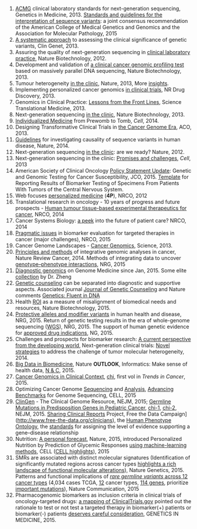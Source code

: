 1. [ACMG](http://www.nature.com/gim/journal/v15/n9/full/gim201392a.html) clinical laboratory standards for next-generation sequencing, Genetics in Medicine, 2013. [Standards and guidelines for the interpretation of sequence variants](http://www.nature.com/gim/journal/v17/n5/full/gim201530a.html): a joint consensus recommendation of the American College of Medical Genetics and Genomics and the Association for Molecular Pathology, 2015
2. [A systematic approach](http://onlinelibrary.wiley.com/doi/10.1111/cge.12257/abstract) to assessing the clinical significance of genetic variants, Clin Genet, 2013.
3. Assuring the quality of next-generation sequencing in [clinical laboratory practice](http://www.nature.com/nbt/journal/v30/n11/full/nbt.2403.html), Nature Biotechnology, 2012.
4. Development and validation of [a clinical cancer genomic profiling test](http://www.nature.com/nbt/journal/v31/n11/full/nbt.2696.html) 
based on massively parallel DNA sequencing, Nature Biotechnology, 2013.
5. Tumour heterogeneity [in the clinic](http://www.nature.com/nature/journal/v501/n7467/full/nature12627.html), Nature, 2013, More [insights](http://www.nature.com/nature/supplements/insights/tumour_heterogeneity/).
6. Implementing personalized cancer genomics [in clinical trials](http://www.nature.com/nrd/journal/v12/n5/abs/nrd3979.html), NR Drug Discovery, 2013.
7. Genomics in Clinical Practice: [Lessons from the Front Lines](http://stm.sciencemag.org/content/5/194/194cm5.full), Science Translational Medicine, 2013.
8. Next-generation sequencing [in the clinic](http://www.nature.com/nbt/journal/v31/n11/full/nbt.2743.html), Nature Biotechnology, 2013.
9. [Individualized Medicine](http://www.sciencedirect.com/science/article/pii/S0092867414002049) from Prewomb to Tomb, *Cell*, 2014.
10. Designing Transformative Clinical Trials in [the Cancer Genome Era](http://jco.ascopubs.org/content/31/15/1834.full), ACO, 2013.
11. [Guidelines](http://www.nature.com/nature/journal/v508/n7497/full/nature13127.html) for investigating causality of sequence variants in human disease, Nature, 2014.
12. Next-generation sequencing [in the clinic](http://www.nature.com/nrg/journal/v13/n11/full/nrg3357.html): are we ready? Nature, 2012.
13. Next-generation sequencing in the clinic: [Promises and challenges](http://www.sciencedirect.com/science/article/pii/S0304383512006726), *Cell*, 2013
14. American Society of Clinical Oncology [Policy Statement Update](http://jco.ascopubs.org/content/early/2015/08/31/JCO.2015.63.0996): Genetic and Genomic Testing for Cancer Susceptibility, JCO, 2015. 
[Template](http://www.archivesofpathology.org/doi/10.5858/arpa.2014-0588-CP) for Reporting Results of Biomarker Testing of Specimens From Patients With Tumors of the Central Nervous System. 
15. Web focuses [personalized medicine](http://www.nature.com/nrclinonc/focus/personalized-medicine/index.html) (**4P**), NRCO, 2012
16. Translational research in oncology - 10 years of progress and future prospects - [Human tumour tissue-based experimental therapeutics for cancer](http://www.nature.com/nrclinonc/journal/v11/n11/full/nrclinonc.2014.158.html), NRCO, 2014
17. Cancer Systems Biology: [a peek](http://www.nature.com/nrclinonc/journal/v11/n3/full/nrclinonc.2014.6.html) into the future of patient care? NRCO, 2014
18. [Pragmatic issues](http://www.nature.com/nrclinonc/journal/v12/n4/full/nrclinonc.2014.202.html) in biomarker evaluation for targeted therapies in cancer (major challenges), NRCO, 2015
19. Cancer Genome Landscapes - [Cancer Genomics](http://www.sciencemag.org/site/special/cancergenomics/index.xhtml), Science, 2013.
20. [Principles and methods](http://www.nature.com/nrc/journal/v14/n5/full/nrc3721.html) of integrative genomic analyses in cancer, Nature Review Cancer, 2014. Methods of integrating data to uncover [genotype–phenotype interactions](http://www.nature.com/nrg/journal/v16/n2/full/nrg3868.html), NRG, 2015
21. [Diagnostic genomics](http://www.genomemedicine.com/series/diagnostics?from=timeline&isappinstalled=0) on Genome Medicine since Jan, 2015. Some elite [collection](https://pantheonofarticles.wordpress.com/) by Dr. Zheng
22. [Genetic counseling](https://en.wikipedia.org/wiki/Genetic_counseling) can be separated into diagnostic and supportive aspects. Associated journal [Journal of Genetic Counseling](http://link.springer.com/journal/volumesAndIssues/10897) and Nature comments [Genetics: Fluent in DNA](http://www.nature.com/nature/journal/v526/n7571/full/nj7571-151a.html)
23. Health [ROI](http://www.nature.com/nbt/journal/v33/n8/full/nbt.3276.html) as a measure of misalignment of biomedical needs and resources, Nature Biotechnology, 2015. 
24. [Protective alleles and modifier variants](http://www.nature.com/nrg/journal/vaop/ncurrent/full/nrg4017.html) in human health and disease, NRG, 2015. Return of genetic testing results in the era of whole-genome sequencing ([WGS](http://www.nature.com/nrg/journal/v16/n9/full/nrg3960.html)), NRG, 2015. The support of human genetic evidence for [approved drug indications](http://www.nature.com/ng/journal/v47/n8/full/ng.3314.html), NG, 2015.
25. Challenges and prospects for biomarker research: [A current perspective from the developing world](http://www.sciencedirect.com/science/article/pii/S1570963914000028), Next-generation clinical trials: [Novel strategies](http://www.sciencedirect.com/science/article/pii/S157478911400235X) to address the challenge of tumor molecular heterogeneity, 2014.
26. [Big Data in Biomedicine](http://www.nature.com/nature/outlook/big-data/), Nature **OUTLOOK**, Informatics: Make sense of health data, [N & C](http://www.nature.com/news/informatics-make-sense-of-health-data-1.18691), 2015. 
27. [Cancer Genomics in Clinical Context](http://www.cell.com/trends/cancer/issue?pii=S2405-8033(15)X0002-1), [chi](http://www.ebiotrade.com/newsf/2015-9/2015930110911443.htm), first vol in *Trends in Cancer*, 2015.
28. Optimizing Cancer Genome [Sequencing](http://www.cell.com/cell-systems/fulltext/S2405-4712(15)00113-1) and [Analysis](http://www.sciencedirect.com/science/article/pii/S2405471215001131), [Advancing Benchmarks](http://www.cell.com/cell-systems/abstract/S2405-4712(15)00117-9) for Genome Sequencing, CELL, 2015
29. [ClinGen](http://www.nejm.org/doi/full/10.1056/NEJMsr1406261) - The Clinical Genome Resource, NEJM, 2015; [Germline Mutations in Predisposition Genes in Pediatric Cancer](http://www.nejm.org/doi/full/10.1056/NEJMoa1508054), [chi-1](http://mp.weixin.qq.com/s?__biz=MzA5NTYzMzAyNQ==&mid=400458328&idx=2&sn=fd5118e3c5a4ae01f44dcbb676080d46&scene=0&uin=Njg2NTk3MzAx&key=d72a47206eca0ea91b49e418660000a30784de6f84e1ed91bd0b6835ef8769fbeb008c37d106e7aeaf9f353dee0ef131&devicetype=webwx&version=70000001&lang=zh_CN&pass_ticket=yLFtjDmSRkZh24MxnB8ShWXNRbT9jzRQyOKO%2BS9DKXGYsxSjYBznIklNzZvOECNE), [chi-2](http://mp.weixin.qq.com/s?__biz=MjM5MDIxNTQ4MA==&mid=401845614&idx=1&sn=81e74a384984d1257b5a337440b964bf&scene=0&uin=Njg2NTk3MzAx&key=d72a47206eca0ea9ecdfec088dc261266a288ecb9199f536b35970dfa61491248bc98232a16e247e77dd12895a6cfb08&devicetype=webwx&version=70000001&lang=zh_CN&pass_ticket=yLFtjDmSRkZh24MxnB8ShWXNRbT9jzRQyOKO%2BS9DKXGYsxSjYBznIklNzZvOECNE), NEJM, 2015. 
[Sharing Clinical Reports](https://www.clinicalgenome.org/data-sharing/sharing-clinical-reports-project-scrp/) Project, Free the Data Campaign](http://www.free-the-data.org/clinicians), the [Human Phenotype Ontology](http://human-phenotype-ontology.github.io/), the [standards](https://www.clinicalgenome.org/knowledge-curation/gene-curation/) for assigning the level of evidence supporting a gene–disease relationship
30. Nutrition: [A personal forecast](http://www.nature.com/nature/journal/v528/n7583/full/528484a.html), Nature, 2015, introduced Personalized Nutrition by Prediction of Glycemic Responses [using machine-learning methods](http://www.sciencedirect.com/science/article/pii/S0092867415014816), CELL ([CELL highlights](http://www.360zhyx.com/home-research-index-rid-63056.shtml)), 2015
31. SMRs are associated with distinct molecular signatures (Identification of significantly mutated regions across cancer types [highlights a rich landscape of functional molecular alterations](http://www.nature.com/ng/journal/vaop/ncurrent/fig_tab/ng.3471_F4.html)), Nature Genetics, 2015. Patterns and functional implications of [*rare germline variants* across 12 cancer types](http://www.nature.com/ncomms/2015/151209/ncomms10086/full/ncomms10086.html) (4,034 cases TCGA, [12](http://www.biodiscover.com/news/research/149488.html) cancer types, [114 genes](https://mp.weixin.qq.com/s?__biz=MzA4OTgyODM4Mw==&mid=401793448&idx=1&sn=f5dc80b449c195d0414d06992e687aea&scene=1&srcid=1225ZX46A4355VjPUye96bl9&key=62bb001fdbc364e5e1644da5cabee4f99a3b1d0bef81ed1b8a6a45fb3c0e8e2a823727bc8d49c45f28d4f57a90c2641c&ascene=1&uin=Njg2NTk3MzAx&devicetype=webwx&version=70000001&pass_ticket=pvy3aVkhz%2BB8DbgD%2B4%2F344WJgoACsYWQsUhtQIX0wVKQLOilVM6gwscAipTI8VDH), prioritize [important mutations](http://news.wustl.edu/news/Pages/Study-uncovers-inherited-genetic-susceptibility-across-12-cancer-types.aspx)), Nature Communication, 2015
32. Pharmacogenomic biomarkers as inclusion criteria in clinical trials of oncology-targeted drugs: [a mapping of ClinicalTrials.gov]( http://www.nature.com/gim/journal/vaop/ncurrent/full/gim2015165a.html) pointed out the rationale to test or not test a targeted therapy in biomarker(+) patients or biomarker(-) patients [deserves careful consideration](http://seq.cn/portal.php?mod=view&aid=19269), GENETICS IN MEDICINE, 2015.
